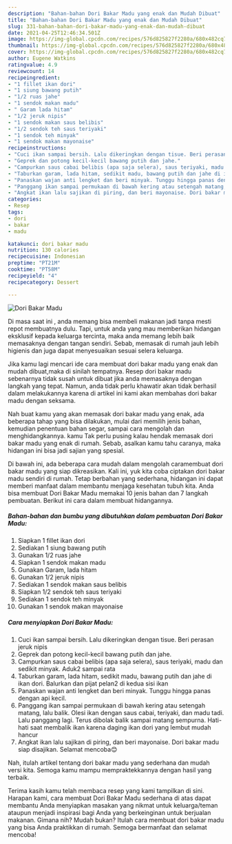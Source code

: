```yaml
---
description: "Bahan-bahan Dori Bakar Madu yang enak dan Mudah Dibuat"
title: "Bahan-bahan Dori Bakar Madu yang enak dan Mudah Dibuat"
slug: 331-bahan-bahan-dori-bakar-madu-yang-enak-dan-mudah-dibuat
date: 2021-04-25T12:46:34.501Z
image: https://img-global.cpcdn.com/recipes/576d825827f2280a/680x482cq70/dori-bakar-madu-foto-resep-utama.jpg
thumbnail: https://img-global.cpcdn.com/recipes/576d825827f2280a/680x482cq70/dori-bakar-madu-foto-resep-utama.jpg
cover: https://img-global.cpcdn.com/recipes/576d825827f2280a/680x482cq70/dori-bakar-madu-foto-resep-utama.jpg
author: Eugene Watkins
ratingvalue: 4.9
reviewcount: 14
recipeingredient:
- "1 fillet ikan dori"
- "1 siung bawang putih"
- "1/2 ruas jahe"
- "1 sendok makan madu"
- " Garam lada hitam"
- "1/2 jeruk nipis"
- "1 sendok makan saus belibis"
- "1/2 sendok teh saus teriyaki"
- "1 sendok teh minyak"
- "1 sendok makan mayonaise"
recipeinstructions:
- "Cuci ikan sampai bersih. Lalu dikeringkan dengan tisue. Beri perasan jeruk nipis"
- "Geprek dan potong kecil-kecil bawang putih dan jahe."
- "Campurkan saus cabai belibis (apa saja selera), saus teriyaki, madu dan sedikit minyak. Aduk2 sampai rata"
- "Taburkan garam, lada hitam, sedikit madu, bawang putih dan jahe di ikan dori. Balurkan dan pijat pelan2 di kedua sisi ikan"
- "Panaskan wajan anti lengket dan beri minyak. Tunggu hingga panas dengan api kecil."
- "Panggang ikan sampai permukaan di bawah kering atau setengah matang, lalu balik. Olesi ikan dengan saus cabai, teriyaki, dan madu tadi. Lalu panggang lagi. Terus dibolak balik sampai matang sempurna. Hati-hati saat membalik ikan karena daging ikan dori yang lembut mudah hancur"
- "Angkat ikan lalu sajikan di piring, dan beri mayonaise. Dori bakar madu siap disajikan. Selamat mencoba😊"
categories:
- Resep
tags:
- dori
- bakar
- madu

katakunci: dori bakar madu 
nutrition: 130 calories
recipecuisine: Indonesian
preptime: "PT21M"
cooktime: "PT58M"
recipeyield: "4"
recipecategory: Dessert

---
```



![Dori Bakar Madu](https://img-global.cpcdn.com/recipes/576d825827f2280a/680x482cq70/dori-bakar-madu-foto-resep-utama.jpg)

Di masa  saat ini , anda memang bisa membeli makanan jadi tanpa mesti repot membuatnya dulu. Tapi, untuk anda yang mau memberikan hidangan eksklusif kepada keluarga tercinta, maka anda memang lebih baik memasaknya dengan tangan sendiri. Sebab, memasak di rumah jauh lebih higienis dan juga dapat menyesuaikan sesuai selera keluarga.

Jika kamu lagi mencari ide cara membuat dori bakar madu yang enak dan mudah dibuat,maka di sinilah tempatnya. Resep dori bakar madu  sebenarnya tidak susah untuk dibuat jika anda memasaknya dengan langkah yang tepat. Namun, anda tidak perlu khawatir akan tidak berhasil dalam melakukannya 
karena di artikel ini kami akan membahas dori bakar madu dengan seksama.  



Nah buat kamu yang akan memasak dori bakar madu yang enak, ada beberapa tahap yang bisa dilakukan, mulai dari memilih jenis bahan, kemudian penentuan bahan segar, sampai cara mengolah dan menghidangkannya. kamu Tak perlu pusing kalau hendak memasak dori bakar madu yang enak di rumah. Sebab, asalkan kamu  tahu caranya, maka hidangan ini bisa jadi sajian yang spesial.

Di bawah ini, ada beberapa cara mudah dalam mengolah caramembuat dori bakar madu yang siap dikreasikan. Kali ini, yuk kita coba ciptakan dori bakar madu sendiri di rumah. Tetap berbahan yang sederhana, hidangan ini dapat memberi manfaat dalam membantu menjaga kesehatan tubuh kita. Anda bisa membuat Dori Bakar Madu memakai 10 jenis bahan dan 7 langkah pembuatan. Berikut ini cara dalam membuat hidangannya.

<!--inarticleads1-->

##### Bahan-bahan dan bumbu yang dibutuhkan dalam pembuatan Dori Bakar Madu:

1. Siapkan 1 fillet ikan dori
1. Sediakan 1 siung bawang putih
1. Gunakan 1/2 ruas jahe
1. Siapkan 1 sendok makan madu
1. Gunakan  Garam, lada hitam
1. Gunakan 1/2 jeruk nipis
1. Sediakan 1 sendok makan saus belibis
1. Siapkan 1/2 sendok teh saus teriyaki
1. Sediakan 1 sendok teh minyak
1. Gunakan 1 sendok makan mayonaise




<!--inarticleads2-->

##### Cara menyiapkan Dori Bakar Madu:

1. Cuci ikan sampai bersih. Lalu dikeringkan dengan tisue. Beri perasan jeruk nipis
1. Geprek dan potong kecil-kecil bawang putih dan jahe.
1. Campurkan saus cabai belibis (apa saja selera), saus teriyaki, madu dan sedikit minyak. Aduk2 sampai rata
1. Taburkan garam, lada hitam, sedikit madu, bawang putih dan jahe di ikan dori. Balurkan dan pijat pelan2 di kedua sisi ikan
1. Panaskan wajan anti lengket dan beri minyak. Tunggu hingga panas dengan api kecil.
1. Panggang ikan sampai permukaan di bawah kering atau setengah matang, lalu balik. Olesi ikan dengan saus cabai, teriyaki, dan madu tadi. Lalu panggang lagi. Terus dibolak balik sampai matang sempurna. Hati-hati saat membalik ikan karena daging ikan dori yang lembut mudah hancur
1. Angkat ikan lalu sajikan di piring, dan beri mayonaise. Dori bakar madu siap disajikan. Selamat mencoba😊




Nah, itulah artikel tentang  dori bakar madu  yang sederhana dan mudah versi kita. Semoga kamu mampu mempraktekkannya dengan hasil yang terbaik. 

Terima kasih kamu telah membaca resep yang kami tampilkan di sini. Harapan kami, cara membuat  Dori Bakar Madu sederhana di atas dapat membantu Anda menyiapkan masakan yang nikmat untuk keluarga/teman ataupun menjadi inspirasi bagi Anda yang berkeinginan untuk berjualan makanan. Gimana nih? Mudah bukan? Itulah cara membuat dori bakar madu yang bisa Anda praktikkan di rumah. Semoga bermanfaat dan selamat mencoba!


